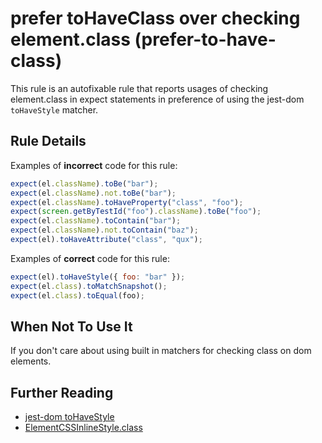 # prefer toHaveClass over checking element.class (prefer-to-have-class)

This rule is an autofixable rule that reports usages of checking element.class in expect statements in preference of using the jest-dom
`toHaveStyle` matcher.

## Rule Details

Examples of **incorrect** code for this rule:

```js
expect(el.className).toBe("bar");
expect(el.className).not.toBe("bar");
expect(el.className).toHaveProperty("class", "foo");
expect(screen.getByTestId("foo").className).toBe("foo");
expect(el.className).toContain("bar");
expect(el.className).not.toContain("baz");
expect(el).toHaveAttribute("class", "qux");
```

Examples of **correct** code for this rule:

```js
expect(el).toHaveStyle({ foo: "bar" });
expect(el.class).toMatchSnapshot();
expect(el.class).toEqual(foo);
```

## When Not To Use It

If you don't care about using built in matchers for checking class on dom
elements.

## Further Reading

- [jest-dom toHaveStyle](https://github.com/testing-library/jest-dom#tohaveclass)
- [ElementCSSInlineStyle.class](https://developer.mozilla.org/en-US/docs/Web/API/ElementCSSInlineStyle/class)
